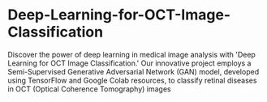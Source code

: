 # Deep-Learning-for-OCT-Image-Classification
Discover the power of deep learning in medical image analysis with 'Deep Learning for OCT Image Classification.' Our innovative project employs a Semi-Supervised Generative Adversarial Network (GAN) model, developed using TensorFlow and Google Colab resources, to classify retinal diseases in OCT (Optical Coherence Tomography) images
